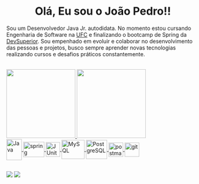 <h1 align="center">Olá, Eu sou o João Pedro!!</h1>

Sou um Desenvolvedor Java Jr. autodidata. No momento estou cursando Engenharia de Software na [UFC](https://es.quixada.ufc.br/) e finalizando o bootcamp de Spring da [DevSuperior](https://devsuperior.com.br/bootcamp). Sou empenhado em evoluir e colaborar no desenvolvimento das pessoas e projetos, busco sempre aprender novas tecnologias realizando cursos e desafios práticos constantemente.
  
<br>
  
<div align="left">
  <a href="https://github.com/jpdal98">
  <img height="180em" src="https://github-readme-stats.vercel.app/api?username=jpdal98&show_icons=true&theme=radical&include_all_commits=true&count_private=true"/>
  <img height="180em" src="https://github-readme-stats.vercel.app/api/top-langs/?username=jpdal98&layout=compact&langs_count=7&theme=radical"/>
</div>

  <img align="center" alt="Java" height="55" width="40" src="https://cdn.jsdelivr.net/gh/devicons/devicon/icons/java/java-original.svg">
  <img align = "center" src="https://i.imgur.com/emPAeK4.png" alt="spring" width="55" height="40"/> 
  <img align="center" alt="JUnit5" height="38" width="37" src="https://i.imgur.com/co3aDyw.png">
  <img align="center" alt="MySQL" height="50" width="60" src="https://cdn.jsdelivr.net/gh/devicons/devicon/icons/mysql/mysql-original-wordmark.svg">
  <img align="center" alt="PostgreSQL" height="50" width="55" src="https://cdn.jsdelivr.net/gh/devicons/devicon/icons/postgresql/postgresql-original-wordmark.svg">
  <img align = "center" src="https://i.imgur.com/WVuA8RH.png" alt="postman" width="38" height="37"/> 
  <img align = "center" src="https://i.imgur.com/5pIevzW.png" alt="git" width="38" height="37"/> 
</div>

##

<div> 
  <a href="https://linkedin.com/in/joão-pedro-dos-anjos-lopes-8725bb210" target="_blank"><img src="https://img.shields.io/badge/-LinkedIn-%230077B5?style=for-the-badge&logo=linkedin&logoColor=white" target="_blank"></a>
  <a href = "mailto:jpdal98@gmail.com"><img src="https://img.shields.io/badge/Gmail-D14836?style=for-the-badge&logo=gmail&logoColor=white" target="_blank"></a>
</div>
